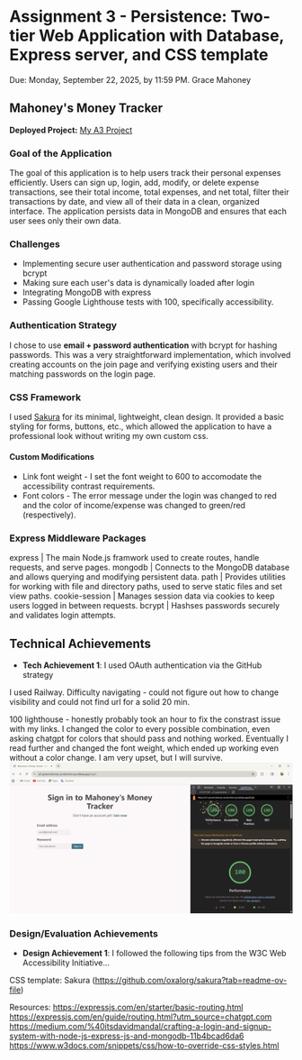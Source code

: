 Assignment 3 - Persistence: Two-tier Web Application with Database, Express server, and CSS template
===

Due: Monday, September 22, 2025, by 11:59 PM.
Grace Mahoney

## Mahoney's Money Tracker
**Deployed Project:** [My A3 Project](a3-gracemahoney-production.up.railway.app)

### Goal of the Application
The goal of this application is to help users track their personal expenses efficiently. Users can sign up, login, add, modify, or delete expense transactions, see their total income, total expenses, and net total, filter their transactions by date, and view all of their data in a clean, organized interface. The application persists data in MongoDB and ensures that each user sees only their own data.

### Challenges
- Implementing secure user authentication and password storage using bcrypt
- Making sure each user's data is dynamically loaded after login
- Integrating MongoDB with express
- Passing Google Lighthouse tests with 100, specifically accessibility.

### Authentication Strategy
I chose to use **email + password authentication** with bcrypt for hashing passwords. This was a very straightforward implementation, which involved creating accounts on the join page and verifying existing users and their matching passwords on the login page.

### CSS Framework
I used [Sakura](https://github.com/oxalorg/sakura?tab=readme-ov-file) for its minimal, lightweight, clean design. It provided a basic styling for forms, buttons, etc., which allowed the application to have a professional look without writing my own custom css. 

#### Custom Modifications
- Link font weight - I set the font weight to 600 to accomodate the accessibility contrast requirements.
- Font colors - The error message under the login was changed to red and the color of income/expense was changed to green/red (respectively).

### Express Middleware Packages
express         | The main Node.js framwork used to create routes, handle requests, and serve pages.
mongodb         | Connects to the MongoDB database and allows querying and modifying persistent data.
path            | Provides utilities for working with file and directory paths, used to serve static files and set view paths.
cookie-session  | Manages session data via cookies to keep users logged in between requests.
bcrypt          | Hashses passwords securely and validates login attempts.

## Technical Achievements
- **Tech Achievement 1**: I used OAuth authentication via the GitHub strategy

I used Railway. Difficulty navigating - could not figure out how to change visibility and could not find url for a solid 20 min.

100 lighthouse - honestly probably took an hour to fix the constrast issue with my links. I changed the color to every possible combination, even asking chatgpt for colors that should pass and nothing worked. Eventually I read further and changed the font weight, which ended up working even without a color change. I am very upset, but I will survive.
![Analysis Screenshot](./image.png)

### Design/Evaluation Achievements
- **Design Achievement 1**: I followed the following tips from the W3C Web Accessibility Initiative...


CSS template: Sakura (https://github.com/oxalorg/sakura?tab=readme-ov-file)

Resources:
https://expressjs.com/en/starter/basic-routing.html
https://expressjs.com/en/guide/routing.html?utm_source=chatgpt.com
https://medium.com/%40itsdavidmandal/crafting-a-login-and-signup-system-with-node-js-express-js-and-mongodb-11b4bcad6da6
https://www.w3docs.com/snippets/css/how-to-override-css-styles.html